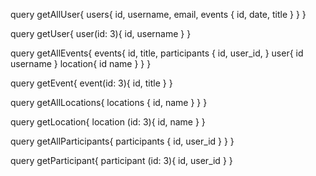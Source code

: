 query getAllUser{
  users{
    id,
    username,
    email,
    events {
      id,
      date,
      title
        }
    }
}

query getUser{
  user(id: 3){
    id,
    username
    }
}

query getAllEvents{
  events{
    id,
    title,
    participants {
      id,
      user_id,
        }
    user{
      id
      username
        }
    location{
      id
      name
        }
    }
}

query getEvent{
  event(id: 3){
    id,
    title
    }
}

query getAllLocations{
  locations {
    id,
    name
    }
}
}

query getLocation{
  location (id: 3){
    id,
    name
}
}

query getAllParticipants{
  participants {
    id,
    user_id
}
}
}

query getParticipant{
  participant (id: 3){
    id,
    user_id
}
}